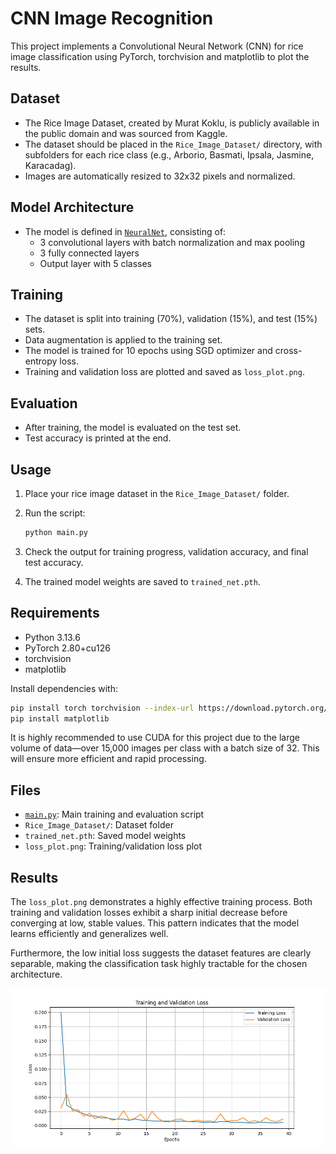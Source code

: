 # CNN Image Recognition

This project implements a Convolutional Neural Network (CNN) for rice image classification using PyTorch, torchvision and matplotlib to plot the results.

## Dataset

- The Rice Image Dataset, created by Murat Koklu, is publicly available in the public domain and was sourced from Kaggle.
- The dataset should be placed in the `Rice_Image_Dataset/` directory, with subfolders for each rice class (e.g., Arborio, Basmati, Ipsala, Jasmine, Karacadag).
- Images are automatically resized to 32x32 pixels and normalized.

## Model Architecture

- The model is defined in [`NeuralNet`](main.py), consisting of:
  - 3 convolutional layers with batch normalization and max pooling
  - 3 fully connected layers
  - Output layer with 5 classes

## Training

- The dataset is split into training (70%), validation (15%), and test (15%) sets.
- Data augmentation is applied to the training set.
- The model is trained for 10 epochs using SGD optimizer and cross-entropy loss.
- Training and validation loss are plotted and saved as `loss_plot.png`.

## Evaluation

- After training, the model is evaluated on the test set.
- Test accuracy is printed at the end.

## Usage

1. Place your rice image dataset in the `Rice_Image_Dataset/` folder.
2. Run the script:

   ```sh
   python main.py
   ```

3. Check the output for training progress, validation accuracy, and final test accuracy.
4. The trained model weights are saved to `trained_net.pth`.

## Requirements

- Python 3.13.6
- PyTorch 2.80+cu126
- torchvision
- matplotlib

Install dependencies with:

```sh
pip install torch torchvision --index-url https://download.pytorch.org/whl/cu128 
pip install matplotlib
```

It is highly recommended to use CUDA for this project due to the large volume of data—over 15,000 images per class with a batch size of 32. This will ensure more efficient and rapid processing.

## Files

- [`main.py`](main.py): Main training and evaluation script
- `Rice_Image_Dataset/`: Dataset folder
- `trained_net.pth`: Saved model weights
- `loss_plot.png`: Training/validation loss plot

## Results

The `loss_plot.png` demonstrates a highly effective training process. Both training and validation losses exhibit a sharp initial decrease before converging at low, stable values. This pattern indicates that the model learns efficiently and generalizes well. 

Furthermore, the low initial loss suggests the dataset features are clearly separable, making the classification task highly tractable for the chosen architecture.

<div align="center">
  <img align="center" src= "https://github.com/Italohek/CNN-Image-Recognition/blob/main/loss_plot.png" width="720" />
</div>
